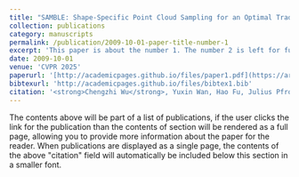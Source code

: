 ```yaml
---
title: "SAMBLE: Shape-Specific Point Cloud Sampling for an Optimal Trade-Off Between Local Detail and Global Uniformity"
collection: publications
category: manuscripts
permalink: /publication/2009-10-01-paper-title-number-1
excerpt: 'This paper is about the number 1. The number 2 is left for future work.'
date: 2009-10-01
venue: 'CVPR 2025'
paperurl: '[http://academicpages.github.io/files/paper1.pdf](https://arxiv.org/pdf/2504.19581)'
bibtexurl: 'http://academicpages.github.io/files/bibtex1.bib'
citation: '<strong>Chengzhi Wu</strong>, Yuxin Wan, Hao Fu, Julius Pfrommer, Zeyun Zhong, Junwei Zheng, Jiaming Zhang, and Jürgen Beyerer. &quot;SAMBLE: Shape-Specific Point Cloud Sampling for an Optimal Trade-Off Between Local Detail and Global Uniformity.&quot;  <i>CVPR 2025</i>.'
---
```

The contents above will be part of a list of publications, if the user clicks the link for the publication than the contents of section will be rendered as a full page, allowing you to provide more information about the paper for the reader. When publications are displayed as a single page, the contents of the above "citation" field will automatically be included below this section in a smaller font.
